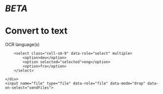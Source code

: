 # *BETA*

Convert <span id="typeit"></span> to text
==========================================

<script src="https://cdn.jsdelivr.net/npm/typed.js"></script>
<script src="index.js"></script>

<form id="to-upload" enctype="multipart/form-data">
	<div class="row m-2">
		<label class="cell-sm-3 text-right">OCR language(s)</label>

		<select class="cell-sm-9" data-role="select" multiple>
			<option>deu</option>
			<option selected="selected">eng</option>
			<option>fra</option>
		</select>

	</div>
	<input name="file" type="file" data-role="file" data-mode="drop" data-on-select="sendFiles">
</form>
	
<div hidden id="progress-up" data-role="progress" data-cls-bar="bg-teal" data-value="0"></div>
<div hidden id="progress-busy" data-role="progress" data-type="line"></div>

<button hidden id="retry" onclick="retry()" class="button info">Try another file!</button>
<pre hidden id="output"></pre>

<script src="upload.js"></script>
